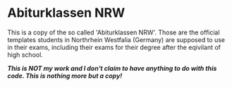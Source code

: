 # Abiturklassen NRW

This is a copy of the so called 'Abiturklassen NRW'. Those are the official templates students in Northrhein Westfalia (Germany) are supposed to use in their exams, including their exams for their degree after the eqivilant of high school.

_**This is NOT my work and I don't claim to have anything to do with this code. This is nothing more but a copy!**_
